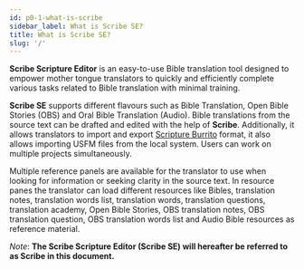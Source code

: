 ```yaml
---
id: p0-1-what-is-scribe
sidebar_label: What is Scribe SE?
title: What is Scribe SE?
slug: '/'
---
```


**Scribe Scripture Editor** is an easy-to-use Bible translation tool designed to empower mother tongue translators to quickly and efficiently complete various tasks related to Bible translation with minimal training.


**Scribe SE** supports different flavours such as Bible Translation, Open Bible Stories (OBS) and Oral Bible Translation (Audio). Bible translations from the source text can be drafted and edited with the help of **Scribe**. Additionally, it allows translators to import and export [Scripture Burrito](https://docs.burrito.bible/) format, it also allows importing USFM files from the local system. Users can work on multiple projects simultaneously.

  Multiple reference panels are available for the translator to use when looking for information or seeking clarity in the source text. In resource panes the translator can load different resources like Bibles, translation notes, translation words list, translation words, translation questions, translation academy, Open Bible Stories, OBS translation notes, OBS translation question, OBS translation words list and Audio Bible resources as reference material.

*Note*: **The Scribe Scripture Editor (Scribe SE) will hereafter be referred to as Scribe in this document.**